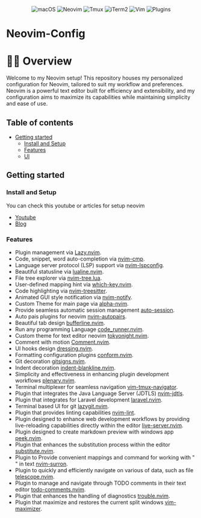 <div align="center">
<p>
    <a>
      <img alt="macOS" src="https://img.shields.io/badge/macOS-%23.svg?style=flat-square&logo=apple&color=000000&logoColor=white" />
    </a>
    <a>
      <img alt="Neovim" src="https://img.shields.io/badge/NeoVim-%2357A143.svg?&style=for-the-badge&logo=neovim&logoColor=white" />
    </a>
    <a>
      <img alt="Tmux" src="https://img.shields.io/badge/tmux-1BB91F?style=for-the-badge&logo=tmux&logoColor=white" />
    </a>
    <a>
      <img alt="iTerm2" src="https://img.shields.io/badge/iTerm2-000000?style=for-the-badge&logo=iterm2&logoColor=white" />
    </a>
    <a>
      <img alt="Vim" src="https://img.shields.io/badge/VIM-%2311AB00.svg?&style=for-the-badge&logo=vim&logoColor=white" />
    </a>
    <a>
      <img alt="Plugins" src="https://img.shields.io/badge/Editor%20Config-E0EFEF?style=for-the-badge&logo=editorconfig&logoColor=000" />
    </a>
</p>
</div>

# Neovim-Config

# 🐱‍💻 Overview

Welcome to my Neovim setup! This repository houses my personalized configuration for Neovim, tailored to suit my workflow and preferences. Neovim is a powerful text editor built for efficiency and extensibility, and my configuration aims to maximize its capabilities while maintaining simplicity and ease of use.

## Table of contents

- [Getting started](#getting-started)
  - [Install and Setup](#install-and-setup)
  - [Features](#features)
  - [UI](#ui)

## Getting started

### Install and Setup

You can check this youtube or articles for setup neovim

- [Youtube](https://youtu.be/6pAG3BHurdM?si=DV24LUU9eYn45ey9)
- [Blog](https://www.josean.com/posts/how-to-setup-neovim-2024)

### Features

- Plugin management via [Lazy.nvim](https://github.com/folke/lazy.nvim).
- Code, snippet, word auto-completion via [nvim-cmp](https://github.com/hrsh7th/nvim-cmp).
- Language server protocol (LSP) support via [nvim-lspconfig](https://github.com/neovim/nvim-lspconfig).
- Beautiful statusline via [lualine.nvim](https://github.com/nvim-lualine/lualine.nvim).
- File tree explorer via [nvim-tree.lua](https://github.com/nvim-tree/nvim-tree.lua).
- User-defined mapping hint via [which-key.nvim](https://github.com/folke/which-key.nvim).
- Code highlighting via [nvim-treesitter](https://github.com/nvim-treesitter/nvim-treesitter).
- Animated GUI style notification via [nvim-notify](https://github.com/rcarriga/nvim-notify).
- Custom Theme for main page via [alpha-nvim](https://github.com/goolord/alpha-nvim).
- Provide seamless automatic session management [auto-session](https://github.com/rmagatti/auto-session).
- Auto pais plugins for neovim [nvim-autopairs](https://github.com/windwp/nvim-autopairs).
- Beautiful tab design [bufferline.nvim](https://github.com/akinsho/bufferline.nvim).
- Run any programming Language [code_runner.nvim](https://github.com/CRAG666/code_runner.nvim).
- Custom theme for text editor neovim [tokyonight.nvim](https://github.com/folke/tokyonight.nvim).
- Comment with motion [Comment.nvim](https://github.com/numToStr/Comment.nvim).
- UI hooks design [dressing.nvim](https://github.com/numToStr/Comment.nvim).
- Formatting configuration plugins [conform.nvim](https://github.com/stevearc/conform.nvim).
- Git decoration [gitsigns.nvim](https://github.com/lewis6991/gitsigns.nvim).
- Indent decoration [indent-blankline.nvim](https://github.com/lukas-reineke/indent-blankline.nvim).
- Simplicity and effectiveness in enhancing plugin development workflows [plenary.nvim](https://github.com/nvim-lua/plenary.nvim).
- Terminal multiplexer for seamless navigation [vim-tmux-navigator](https://github.com/christoomey/vim-tmux-navigator).
- Plugin that integrates the Java Language Server (JDTLS) [nvim-jdtls](https://github.com/mfussenegger/nvim-jdtls).
- Plugin that integrates for Laravel development [laravel.nvim](https://github.com/adalessa/laravel.nvim).
- Terminal based UI for git [lazygit.nvim](https://github.com/kdheepak/lazygit.nvim).
- Plugin that provides linting capabilities [nvim-lint](https://github.com/mfussenegger/nvim-lint).
- Plugin designed to enhance web development workflows by providing live-reloading capabilities directly within the editor [live-server.nvim](https://github.com/barrett-ruth/live-server.nvim).
- Plugin designed to create markdown preview with windows app [peek.nvim](https://github.com/toppair/peek.nvim).
- Plugin that enhances the substitution process within the editor [substitute.nvim](https://github.com/gbprod/substitute.nvim).
- Plugin to Provide convenient mappings and command for working with " " in text [nvim-surron](https://github.com/kylechui/nvim-surround).
- Plugin to quickly and efficiently navigate on various of data, such as file [telescope.nvim](https://github.com/nvim-telescope/telescope.nvim).
- Plugin to manage and navigate through TODO comments in their text editor [todo-comments.nvim](https://github.com/folke/todo-comments.nvim).
- Plugin that enhances the handling of diagnostics [trouble.nvim](https://github.com/folke/trouble.nvim).
- Plugin that maximize and restores the current split windows [vim-maximizer](https://github.com/szw/vim-maximizer).

<!-- ### UI -->

<!---->

<!-- - #### Main page of neovim -->

<!---->

<!-- <img width="1728" alt="Screenshot 2024-05-11 at 16 53 16" src="https://github.com/wildan29/neovim-config/assets/91782397/ded0d315-c8d2-4cb5-820d-edb458a293be"> -->

<!---->

<!-- - #### Create new file -->

<!---->

<!-- <img width="1728" alt="Screenshot 2024-04-24 at 01 42 50" src="https://github.com/wildan29/neovim-config/assets/91782397/ca3b3fc2-17a2-44e8-9fa5-c7700f8201a9"> -->

<!---->

<!-- - #### Open project structure -->

<!---->

<!-- <img width="1728" alt="Screenshot 2024-04-24 at 01 43 03" src="https://github.com/wildan29/neovim-config/assets/91782397/2ff67619-cd92-4044-ba91-10e217dabc1c"> -->

<!---->

<!-- - #### Find file in project -->

<!---->

<!-- <img width="1728" alt="Screenshot 2024-04-24 at 01 44 13" src="https://github.com/wildan29/neovim-config/assets/91782397/03496e1e-6179-4d3c-a8f4-3758ce4319e4"> -->

<!---->

<!-- - #### Split horizontal/vertical -->

<!---->

<!-- <img width="1728" alt="Screenshot 2024-04-24 at 01 44 27" src="https://github.com/wildan29/neovim-config/assets/91782397/f3ef52db-8183-49b5-bec0-d354a4a095cc"> -->

<!---->

<!-- - #### Create New Tab -->

<!---->

<!-- <img width="1728" alt="Screenshot 2024-04-24 at 01 44 44" src="https://github.com/wildan29/neovim-config/assets/91782397/d0f6126f-3f65-4cfb-8e60-17109e4b289c"> -->

<!---->

<!-- - #### Open Lazy UI -->

<!--   <img width="1728" alt="Screenshot 2024-04-24 at 01 45 50" src="https://github.com/wildan29/neovim-config/assets/91782397/a38a40a1-0772-4271-8c86-035df6579022"> -->

<!-- - ### Open Mason UI -->

<!---->

<!-- <img width="1728" alt="Screenshot 2024-04-24 at 01 46 04" src="https://github.com/wildan29/neovim-config/assets/91782397/1b14c64d-8b2b-4bc9-824e-c024920d79ef"> -->

<!---->

<!-- - ### Check Lazy health -->

<!---->

<!-- <img width="1728" alt="Screenshot 2024-04-24 at 01 46 33" src="https://github.com/wildan29/neovim-config/assets/91782397/e8e7ae03-3343-4901-8567-d2e3be4f6ff8"> -->
